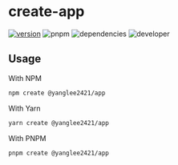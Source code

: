 # create-app

[![version](https://img.shields.io/badge/version-0.0.5-blue)](https://www.npmjs.com/package/@yanglee2421/create-app?activeTab=readme)
![pnpm](https://img.shields.io/badge/pnpm-v8.7.1-orange)
![dependencies](https://img.shields.io/badge/dependencies-vite-brightgreen)
![developer](https://img.shields.io/badge/developer-YangLee-f39f37)

## Usage

With NPM

```bash
npm create @yanglee2421/app
```

With Yarn

```bash
yarn create @yanglee2421/app
```

With PNPM

```bash
pnpm create @yanglee2421/app
```
